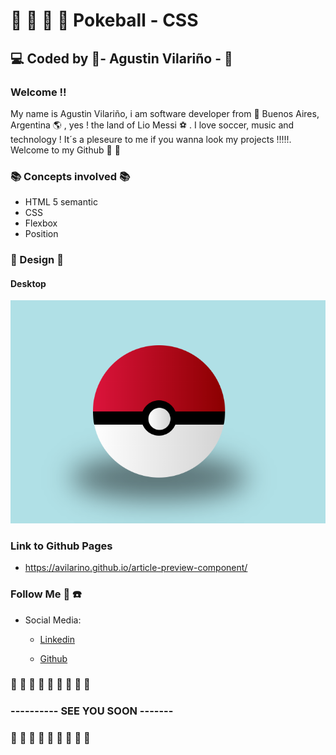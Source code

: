 # :space_invader: :space_invader: :space_invader: :space_invader: Pokeball - CSS 
## :computer: Coded by :saxophone:-   Agustin Vilariño -  :saxophone:

### Welcome !!
My name is Agustin Vilariño, i am software developer from :pushpin: Buenos Aires, Argentina :earth_americas: , yes ! the land of Lio Messi :soccer: .
I love soccer, music and technology ! It´s a pleseure to me if you wanna look my projects !!!!!.
Welcome to my Github  :wave: :wave:


### :books: Concepts involved :books:

* HTML 5 semantic
* CSS
* Flexbox
* Position

### :triangular_ruler: Design :triangular_ruler:

#### Desktop

![Screenshot](https://raw.githubusercontent.com/avilarino/pokeball-css-animation/master/images/pokeball.png)


### Link to Github Pages
 * https://avilarino.github.io/article-preview-component/


### Follow Me :raised_hands: :telephone:  

* Social Media: 
  * [Linkedin](https://www.linkedin.com/in/agust%C3%ADn-vilari%C3%B1o-17914564/)

  * [Github](https://github.com/avilarino)

  
###  :wave: :wave: :wave: :wave: :wave: :wave: :wave: :wave: :wave: 
### ---------- SEE YOU SOON -------
### :wave: :wave: :wave: :wave: :wave: :wave: :wave: :wave: :wave: 